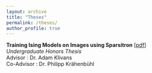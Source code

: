 ```yaml
---
layout: archive
title: "Theses"
permalink: /theses/
author_profile: true
---
```



**Training Ising Models on Images using Sparsitron** [[pdf](https://apps.cs.utexas.edu/apps/sites/default/files/tech_reports/Guneet%20Dhillon%20thesis_0.pdf)]<br/>
*Undergraduate Honors Thesis*<br/>
Advisor : Dr. Adam Klivans<br/>
Co-Advisor : Dr. Philipp Krähenbühl
